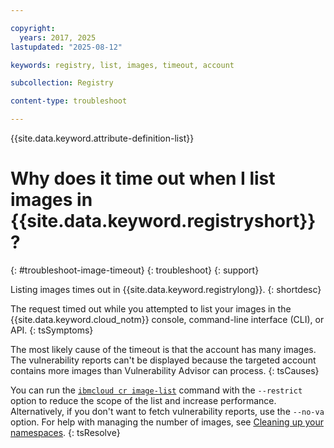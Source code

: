 ```yaml
---

copyright:
  years: 2017, 2025
lastupdated: "2025-08-12"

keywords: registry, list, images, timeout, account

subcollection: Registry

content-type: troubleshoot

---
```


{{site.data.keyword.attribute-definition-list}}

# Why does it time out when I list images in {{site.data.keyword.registryshort}}?
{: #troubleshoot-image-timeout}
{: troubleshoot}
{: support}

Listing images times out in {{site.data.keyword.registrylong}}.
{: shortdesc}

The request timed out while you attempted to list your images in the {{site.data.keyword.cloud_notm}} console, command-line interface (CLI), or API.
{: tsSymptoms}

The most likely cause of the timeout is that the account has many images. The vulnerability reports can't be displayed because the targeted account contains more images than Vulnerability Advisor can process.
{: tsCauses}

You can run the [`ibmcloud cr image-list`](/docs/Registry?topic=Registry-containerregcli#bx_cr_image_list) command with the `--restrict` option to reduce the scope of the list and increase performance. Alternatively, if you don't want to fetch vulnerability reports, use the `--no-va` option. For help with managing the number of images, see [Cleaning up your namespaces](/docs/Registry?topic=Registry-registry_retention).
{: tsResolve}
